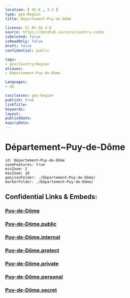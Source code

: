 ```yaml
---
location: [ 45.8 , 3.1 ] 
type: geo-Region
title: Département~Puy-de-Dôme

license: CC BY-SA 4.0
source: https://datahub.io/core/country-codes
isDeleted: false
isReadOnly: false
draft: false
confidential: public

tags:
- geo/Country/Region
aliases:
- Département~Puy-de-Dôme

Languages:
- de

cssclasses: geo-Region
publish: true
linkTitle: 
keywords: 
layout: 
publishDate: 
expiryDate: 
---
```


# Département~Puy-de-Dôme

```leaflet
id: Département~Puy-de-Dôme
zoomFeatures: true 
minZoom: 2 
maxZoom: 18
geojsonFolder: ./Département~Puy-de-Dôme/
markerFolder: ./Département~Puy-de-Dôme/
```


## Confidential Links & Embeds: 

### [Puy-de-Dôme](/_Standards/Earth/Continent/Europe/Europe~West/France/regions~France/Auvergne-Rhône-Alpes/departments~Auvergne-Rhône-Alpes/Puy-de-Dôme.md) 

### [Puy-de-Dôme.public](/_public/Earth/Continent/Europe/Europe~West/France/regions~France/Auvergne-Rhône-Alpes/departments~Auvergne-Rhône-Alpes/Puy-de-Dôme.public.md) 

### [Puy-de-Dôme.internal](/_internal/Earth/Continent/Europe/Europe~West/France/regions~France/Auvergne-Rhône-Alpes/departments~Auvergne-Rhône-Alpes/Puy-de-Dôme.internal.md) 

### [Puy-de-Dôme.protect](/_protect/Earth/Continent/Europe/Europe~West/France/regions~France/Auvergne-Rhône-Alpes/departments~Auvergne-Rhône-Alpes/Puy-de-Dôme.protect.md) 

### [Puy-de-Dôme.private](/_private/Earth/Continent/Europe/Europe~West/France/regions~France/Auvergne-Rhône-Alpes/departments~Auvergne-Rhône-Alpes/Puy-de-Dôme.private.md) 

### [Puy-de-Dôme.personal](/_personal/Earth/Continent/Europe/Europe~West/France/regions~France/Auvergne-Rhône-Alpes/departments~Auvergne-Rhône-Alpes/Puy-de-Dôme.personal.md) 

### [Puy-de-Dôme.secret](/_secret/Earth/Continent/Europe/Europe~West/France/regions~France/Auvergne-Rhône-Alpes/departments~Auvergne-Rhône-Alpes/Puy-de-Dôme.secret.md)

